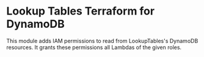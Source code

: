 # Lookup Tables Terraform for DynamoDB
This module adds IAM permissions to read from LookupTables's DynamoDB resources. It grants these
permissions all Lambdas of the given roles.
